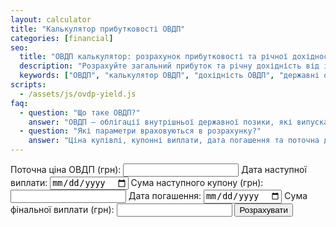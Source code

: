 ```yaml
---
layout: calculator
title: "Калькулятор прибутковості ОВДП"
categories: [financial]
seo:
  title: "ОВДП калькулятор: розрахунок прибутковості та річної дохідності | kalkulator.com.ua"
  description: "Розрахуйте загальний прибуток та річну дохідність від інвестицій в ОВДП. Враховується ціна купівлі, купони, дата погашення."
  keywords: ["ОВДП", "калькулятор ОВДП", "дохідність ОВДП", "державні облігації", "прибуток ОВДП", "інвестиції", "фінанси", "облігації"]
scripts:
  - /assets/js/ovdp-yield.js
faq:
  - question: "Що таке ОВДП?"
    answer: "ОВДП — облігації внутрішньої державної позики, які випускає уряд України для залучення коштів."
  - question: "Які параметри враховуються в розрахунку?"
    answer: "Ціна купівлі, купонні виплати, дата погашення та поточна дата."
---
```


<form id="ovdp-form" autocomplete="off">
  <label>Поточна ціна ОВДП (грн):
    <input type="number" id="price" min="0" required>
  </label>
  <label>Дата наступної виплати:
    <input type="date" id="nextDate" required>
  </label>
  <label>Сума наступного купону (грн):
    <input type="number" id="nextCoupon" min="0" required>
  </label>
  <label>Дата погашення:
    <input type="date" id="finalDate" required>
  </label>
  <label>Сума фінальної виплати (грн):
    <input type="number" id="finalAmount" min="0" required>
  </label>
  <button type="submit">Розрахувати</button>
</form>

<div id="ovdp-result" class="result"></div>
